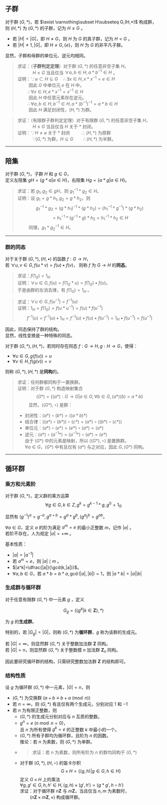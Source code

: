 ## 子群
对于群 $(G,*)$，若 $\exist \varnothing\subset H\subseteq G,(H,*)$ 构成群，  
  则 $(H,*)$ 为 $(G,*)$ 的子群，记为 $H\le G$  。
  - 若 $|H|<|G|$，即 $H\not =G$，则 $H$ 为 $G$ 的真子群，记为 $H<G$ 。
  - 若 $|H|\not =1,|G|$，即 $H\not =G,\{e\}$，则 $H$ 为 $G$ 的非平凡子群。
  
显然，子群和母群的单位元、逆元均相同。

> 求证：（**子群判定定理**）对于群 $(G,*)$ 的任意非空子集 $H$。  
> $\qquad\quad H\le G$ 当且仅当 $\forall a,b\in H,a*b^{-1}\in H$ 。  
> 证明：$\because \varnothing\subset H\subseteq G\quad\therefore\exists x\in H,x*x^{-1}=e\in H$  
> $\qquad$ 因此 $G$ 中单位元 $e$ 在 $H$ 中。  
> $\qquad\therefore\forall x\in H,e*x^{-1}=x^{-1}\in H$  
> $\qquad$ 因此 $H$ 中任意元素存在逆元。  
> $\qquad\therefore\forall a,b\in H,b^{-1}\in H,a*(b^{-1})^{-1}=a*b\in H$  
> $\qquad$ 因此 $H$ 满足封闭性，$(H,*)$ 为群。

> 求证：（有限群子群判定定理）对于有限群 $(G,*)$ 的任意非空子集 $H$，  
> $\qquad\quad H\le G$ 当且仅当 $H$ 关于 $*$ 封闭。  
> 证明：$\because H\not=\varnothing$ 关于 $*$ 封闭 $\qquad\therefore (H,*)$ 为原群  
> $\quad\qquad\because (G,*)$ 为群，$H\subseteq G\qquad\therefore (H,*)$ 为半群。 
---------------------------------
## 陪集
对于群 $(G,*)$，子群 $H$ 和 $g\in G$，  
  定义左陪集 $gH=\{g*a|a\in H\}$，右陪集 $Hg=\{a*g|a\in H\}$。
  
> 求证：若 $g_1,g_2\in gH$，则 $g_1^{-1}*g_2\in H$。  
> 证明：设 $g_1=g*h_1,g_2=g*h_2$，则
> $$g_1^{-1}*g_2=(g*h_1)^{-1}*(g*h_2)=(h_1^{-1}*g^{-1})*(g*h_2)$$
> $$=h_1^{-1}*(g^{-1}*g)*h_2=h_1^{-1}*h_2\in H$$
> $\qquad$ 同理，$g_1*g_2^{-1}\in H$。

----------------------------------
### 群的同态
对于关于群 $(G,*),(H,\bullet)$ 的函数 $f:G\rightarrow H$，  
若 $\forall u,v\in G,f(u*v)=f(u)\bullet f(v)$，  则称 $f$ 为 $G\rightarrow H$ 的**同态**。
> 求证：$f(1_G)=1_H$  
  证明：$\forall u\in G,f(u)=f(1_G*u)=f(1_G)\bullet f(u)$。  
> 于是由群的左消去律，有 $f(1_G)=1_H$ 。

> 求证：$\forall u\in G,f(u^{-1})=f^{-1}(u)$  
>  证明：$1_H=f(1_G)=f(u*u^{-1})=f(u)*f(u^{-1})$  
>  $$f^{-1}(u)=f^{-1}(u)\bullet 1_H=f^{-1}(u)\bullet f(u)\bullet f(u^{-1})=1_H\bullet f(u^{-1})=f(u^{-1})$$  

因此，同态保持了群的结构。  
显然，线性变换是一种特殊的同态。

对于群 $(G,*),(H,*)$，若同时存在同态 $f:G\rightarrow H,g:H\rightarrow G$，使得：   
- $\forall u\in G,g(f(u))=u$  
- $\forall v\in H,f(g(v))=v$  

则称 $(G,*),(H,*)$ 是**同构**的。  

> 求证：任何群都同构于一置换群。  
> 证明：对于群 $(G,*)$ 构造映射集合
> $$(G*)=\{(a*):G\rightarrow G|a\in G,\forall b\in G,(a*)(b)=a*b\}$$
> $\qquad$ 显然，$((G*),\circ)$ 是群：  
> - 封闭性：$(a*)\circ(b*)=((a*b)*)$
> - 结合律：$((a*)\circ(b*))\circ(c*)=(a*)\circ((b*)\circ(c*))$
> - 单位元：$(a*)\circ(e*)=(e*)\circ(a*)=(a*)$
> - 逆元：$(a*)\circ(a^{-1}*)=(a^{-1}*)\circ(a*)=(e*)$  
> 由于 $(G*)$ 中的元素是映射，所以 $((G*),\circ)$ 是置换群。  
> $\forall a\in G$，$(G*)$ 中有且仅有 $(a*)$ 与之对应，因此 $G,(G*)$ 同构。
-----------------------
## 循环群

### 乘方和元素阶

对于群 $(G,*)$，定义群的乘方运算
$$\forall g\in G,k\in Z,g^k=g^{k-1}*g,g^0=1_G$$

显然有 $(g^{-1})^a=g^{-a},g^{a+b}=g^a*g^b,(g^a)^b=g^{ab}$。

$\forall a\in G$，定义 $a$ 的阶为满足 $a^m=e$ 的最小正整数 $m$，记作 $|a|$  。  
若阶不存在，人为规定 $|a|=+\infty$  。

基本性质：
- $|a|=|a^{-1}|$  
- 若 $a^m=e$，则 $|a|\mid m$ 。
- $|a^k|=\dfrac{|a|}{\gcd(k,|a|)}$。
- $\forall a,b\in G$，若 $a*b=b*a,\gcd(|a|,|b|)=1$，则 $|a*b|=|a||b|$

### 生成群与循环群

对于任意有限群 $(G,*)$ 中一元素 $g$  ，定义

$$G_g=(\{g^k|k\in\mathbf{Z}\},*)$$

为 $g$ 的**生成群**。

特别的，若 $|G_g|=|G|$，则称 $(G,*)$ 为**循环群**，$g$ 称为该群的生成元。

若 $|G|=\infty$，则显然群 $(G,*)$ 关于整数加法群 $\mathbf{Z}$ 同构。  
若 $|G|=n$，则显然群 $(G,*)$ 关于整数模 $n$ 加法群 $\mathbf{Z}_n$ 同构。  

因此要研究循环群的结构，只需研究整数加法群 $\mathbf{Z}$ 的结构即可。

### 结构性质
设 $g$ 为循环群 $(G,*)$ 中一元素，$|G|=n$，则
- $(G,*)$ 为交换群 $(a+b\equiv b+a\pmod{n})$
- 若 $n=\infty$，则 $(G,*)$ 有且仅有两个生成元，分别对应 $1$ 和 $-1$
- 若 $n$ 为有限正整数，则 
  - $(G,*)$ 的生成元分别对应与 $n$ 互质的整数。
  - $g^n=e\ (n\bmod n=0)$，  
  	且 $n$ 为所有使得 $g^k=e$ 的正整数 $k$ 中最小的一个。
  - $(G,*)$ 所有子群均为循环群，且阶为 $n$ 的因数。  
  	推论：若 $n$ 为素数，则 $(G,*)$ 为单群。
  - > 求证：若 $n$ 为素数，则所有阶为 $n$ 的群均同构于 $(G,*)$
  - 对于群 $(G,*),(H,\circ)$ 的笛卡尔积 
    $$G\times H=\{(g,h)|g\in G,h\in H\}$$ 
	定义 $G\times H$ 上的乘法   
	$\forall g,g'\in G,h,h'\in H,(g,h)\times(g',h')=(g*g',h\circ h')$  
	求证：对于循环群 $n\mathbf{Z}$ 与 $m\mathbf{Z}$，当且仅当 $n,m$ 为素数时，  
	$\qquad(n\mathbf{Z}\times m\mathbf{Z},\times)$ 构成循环群。

